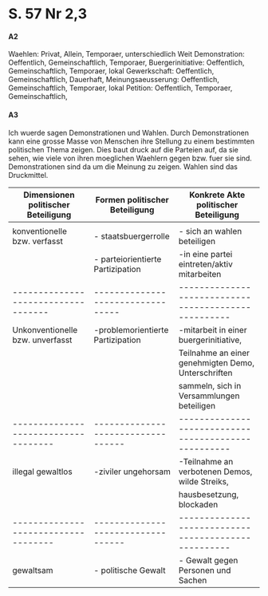 # S. 57 Nr 2,3

#### A2
Waehlen: Privat, Allein, Temporaer, unterschiedlich Weit
Demonstration: Oeffentlich, Gemeinschaftlich, Temporaer, 
Buergerinitiative: Oeffentlich, Gemeinschaftlich, Temporaer, lokal
Gewerkschaft: Oeffentlich, Gemeinschaftlich, Dauerhaft,
Meinungsaeusserung: Oeffentlich, Gemeinschaftlich, Temporaer, lokal
Petition: Oeffentlich, Temporaer, Gemeinschaftlich,


#### A3
Ich wuerde sagen Demonstrationen und Wahlen. Durch Demonstrationen kann eine grosse Masse von Menschen ihre Stellung zu einem bestimmten politischen Thema
zeigen. Dies baut druck auf die Parteien auf, da sie sehen, wie viele von ihren moeglichen Waehlern gegen bzw. fuer sie sind.
Demonstrationen sind da um die Meinung zu zeigen. Wahlen sind das Druckmittel.


| Dimensionen politischer Beteiligung  | Formen politischer Beteiligung     | Konkrete Akte politischer Beteiligung                |
| ------------------------------------ | ---------------------------------- | ---------------------------------------------------- |
|                                      |                                    |                                                      |
| konventionelle bzw. verfasst         | - staatsbuergerrolle               | - sich an wahlen beteiligen                          |
|                                      | - parteiorientierte Partizipation  | -in eine partei eintreten/aktiv mitarbeiten          |
| -----------------------------------  | ---------------------------------  | ---------------------------------------------------- |
| Unkonventionelle bzw. unverfasst     | -problemorientierte Partizipation  | -mitarbeit in einer buergerinitiative,               |
|                                      |                                    | Teilnahme an einer genehmigten Demo, Unterschriften  |
|                                      |                                    | sammeln, sich in Versammlungen beteiligen            |
| ------------------------------------ | ---------------------------------- | ---------------------------------------------------- |
| illegal gewaltlos                    | -ziviler ungehorsam                | -Teilnahme an verbotenen Demos, wilde Streiks,       |
|                                      |                                    | hausbesetzung, blockaden                             |
| ------------------------------------ | ---------------------------------- | ---------------------------------------------------- |
| gewaltsam                            | - politische Gewalt                | - Gewalt gegen Personen und Sachen                   |


